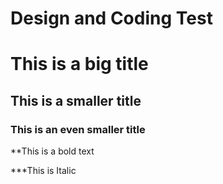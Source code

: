 # Design and Coding Test

# This is a big title 
## This is a smaller title 
### This is an even smaller title 

**This is a bold text 

***This is Italic 
